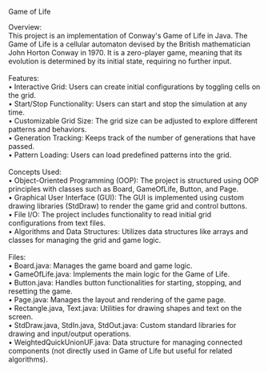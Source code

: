Game of Life

Overview: 
<br>
This project is an implementation of Conway's Game of Life in Java. The Game of Life is a cellular automaton devised by the British mathematician John Horton Conway in 1970. It is a zero-player game, meaning that its evolution is determined by its initial state, requiring no further input.
</br>
<br>
Features: <br>
•	Interactive Grid: Users can create initial configurations by toggling cells on the grid. <br>
•	Start/Stop Functionality: Users can start and stop the simulation at any time.<br>
•	Customizable Grid Size: The grid size can be adjusted to explore different patterns and behaviors.<br>
•	Generation Tracking: Keeps track of the number of generations that have passed.<br>
•	Pattern Loading: Users can load predefined patterns into the grid.<br>
<br>
Concepts Used: <br>
•	Object-Oriented Programming (OOP): The project is structured using OOP principles with classes such as Board, GameOfLife, Button, and Page.<br>
•	Graphical User Interface (GUI): The GUI is implemented using custom drawing libraries (StdDraw) to render the game grid and control buttons.<br>
•	File I/O: The project includes functionality to read initial grid configurations from text files.<br>
•	Algorithms and Data Structures: Utilizes data structures like arrays and classes for managing the grid and game logic.<br>
<br>
Files:<br>
•	Board.java: Manages the game board and game logic.<br>
•	GameOfLife.java: Implements the main logic for the Game of Life.<br>
•	Button.java: Handles button functionalities for starting, stopping, and resetting the game.<br>
•	Page.java: Manages the layout and rendering of the game page.<br>
•	Rectangle.java, Text.java: Utilities for drawing shapes and text on the screen.<br>
•	StdDraw.java, StdIn.java, StdOut.java: Custom standard libraries for drawing and input/output operations.<br>
•	WeightedQuickUnionUF.java: Data structure for managing connected components (not directly used in Game of Life but useful for related algorithms).<br>


